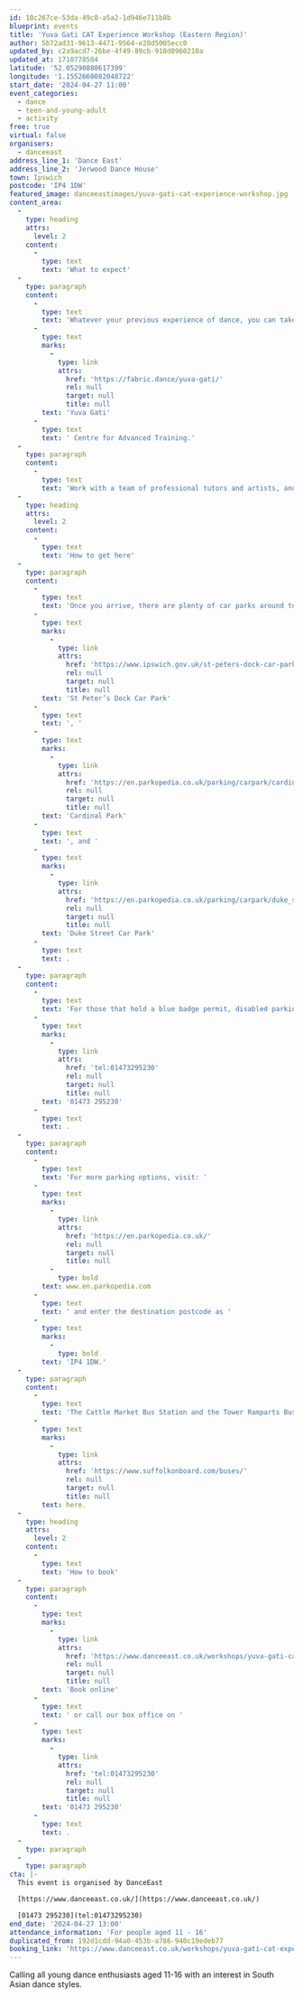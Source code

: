 ```yaml
---
id: 10c267ce-53da-49c0-a5a2-1d946e711b8b
blueprint: events
title: 'Yuva Gati CAT Experience Workshop (Eastern Region)'
author: 5b72ad31-9613-4471-9564-e28d5005ecc0
updated_by: c2a9acd7-26be-4f49-89cb-918d0960210a
updated_at: 1710778504
latitude: '52.05290880617399'
longitude: '1.1552660082048722'
start_date: '2024-04-27 11:00'
event_categories:
  - dance
  - teen-and-young-adult
  - activity
free: true
virtual: false
organisers:
  - danceeast
address_line_1: 'Dance East'
address_line_2: 'Jerwood Dance House'
town: Ipswich
postcode: 'IP4 1DW'
featured_image: danceeastimages/yuva-gati-cat-experience-workshop.jpg
content_area:
  -
    type: heading
    attrs:
      level: 2
    content:
      -
        type: text
        text: 'What to expect'
  -
    type: paragraph
    content:
      -
        type: text
        text: 'Whatever your previous experience of dance, you can take part in this exciting workshop introducing you to the National '
      -
        type: text
        marks:
          -
            type: link
            attrs:
              href: 'https://fabric.dance/yuva-gati/'
              rel: null
              target: null
              title: null
        text: 'Yuva Gati'
      -
        type: text
        text: ' Centre for Advanced Training.'
  -
    type: paragraph
    content:
      -
        type: text
        text: 'Work with a team of professional tutors and artists, and meet like-minded people who love to dance.'
  -
    type: heading
    attrs:
      level: 2
    content:
      -
        type: text
        text: 'How to get here'
  -
    type: paragraph
    content:
      -
        type: text
        text: 'Once you arrive, there are plenty of car parks around town but the closest ones to us are '
      -
        type: text
        marks:
          -
            type: link
            attrs:
              href: 'https://www.ipswich.gov.uk/st-peters-dock-car-park'
              rel: null
              target: null
              title: null
        text: 'St Peter’s Dock Car Park'
      -
        type: text
        text: ', '
      -
        type: text
        marks:
          -
            type: link
            attrs:
              href: 'https://en.parkopedia.co.uk/parking/carpark/cardinal_park/ip1/ipswich/?arriving=202403071500&leaving=202403071700'
              rel: null
              target: null
              title: null
        text: 'Cardinal Park'
      -
        type: text
        text: ', and '
      -
        type: text
        marks:
          -
            type: link
            attrs:
              href: 'https://en.parkopedia.co.uk/parking/carpark/duke_street-2/ip3/ipswich/?arriving=202403071500&leaving=202403071700'
              rel: null
              target: null
              title: null
        text: 'Duke Street Car Park'
      -
        type: text
        text: .
  -
    type: paragraph
    content:
      -
        type: text
        text: 'For those that hold a blue badge permit, disabled parking is available on a first come first served basis in the lay-by at the front of the building, please contact our Box Office team for further information on '
      -
        type: text
        marks:
          -
            type: link
            attrs:
              href: 'tel:01473295230'
              rel: null
              target: null
              title: null
        text: '01473 295230'
      -
        type: text
        text: .
  -
    type: paragraph
    content:
      -
        type: text
        text: 'For more parking options, visit: '
      -
        type: text
        marks:
          -
            type: link
            attrs:
              href: 'https://en.parkopedia.co.uk/'
              rel: null
              target: null
              title: null
          -
            type: bold
        text: www.en.parkopedia.com
      -
        type: text
        text: ' and enter the destination postcode as '
      -
        type: text
        marks:
          -
            type: bold
        text: 'IP4 1DW.'
  -
    type: paragraph
    content:
      -
        type: text
        text: 'The Cattle Market Bus Station and the Tower Ramparts Bus Station are within 15 minutes’ walk and buses run frequently. See the latest bus timetables '
      -
        type: text
        marks:
          -
            type: link
            attrs:
              href: 'https://www.suffolkonboard.com/buses/'
              rel: null
              target: null
              title: null
        text: here.
  -
    type: heading
    attrs:
      level: 2
    content:
      -
        type: text
        text: 'How to book'
  -
    type: paragraph
    content:
      -
        type: text
        marks:
          -
            type: link
            attrs:
              href: 'https://www.danceeast.co.uk/workshops/yuva-gati-cat-experience-workshop-eastern-region/'
              rel: null
              target: null
              title: null
        text: 'Book online'
      -
        type: text
        text: ' or call our box office on '
      -
        type: text
        marks:
          -
            type: link
            attrs:
              href: 'tel:01473295230'
              rel: null
              target: null
              title: null
        text: '01473 295230'
      -
        type: text
        text: .
  -
    type: paragraph
  -
    type: paragraph
cta: |-
  This event is organised by DanceEast

  [https://www.danceeast.co.uk/](https://www.danceeast.co.uk/)

  [01473 295230](tel:01473295230)
end_date: '2024-04-27 13:00'
attendance_information: 'For people aged 11 - 16'
duplicated_from: 192d1cdd-94a0-453b-a786-940c19edeb77
booking_link: 'https://www.danceeast.co.uk/workshops/yuva-gati-cat-experience-workshop-eastern-region/'
---
```

Calling all young dance enthusiasts aged 11-16 with an interest in South Asian dance styles.